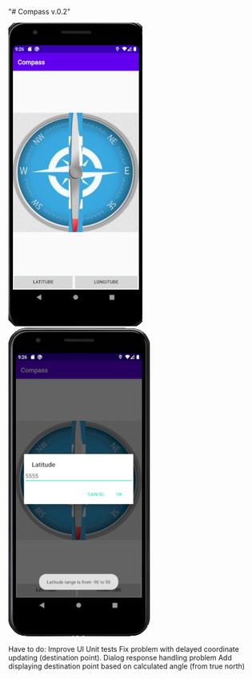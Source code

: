 "# Compass v.0.2"


![alt text](screenshots/compass1.png "Compass")
![alt text](screenshots/compass2.png "Enter latitude")

Have to do:
Improve UI
Unit tests
Fix problem with delayed coordinate updating (destination point). Dialog response handling problem
Add displaying destination point based on calculated angle (from true north)

